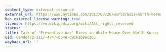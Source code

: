 ```yaml
---
content_type: external-resource
external_url: https://www.nytimes.com/2017/08/20/world/asia/north-korea-war-trump.html
has_external_license_warning: true
license: https://en.wikipedia.org/wiki/All_rights_reserved
status: ''
title: Talk of 'Preventive War' Rises in White House Over North Korea
uid: 0e4dd472-1117-4747-bb4e-d9161b8ec265
wayback_url: ''
---
```

